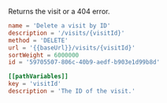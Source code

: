 Returns the visit or a 404 error.

```toml
name = 'Delete a visit by ID'
description = '/visits/{visitId}'
method = 'DELETE'
url = '{{baseUrl}}/visits/{visitId}'
sortWeight = 6000000
id = '59705507-806c-40b9-aedf-b903e1d99b8d'

[[pathVariables]]
key = 'visitId'
description = 'The ID of the visit.'
```
